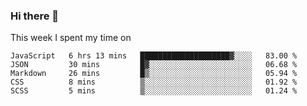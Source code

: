 ### Hi there 👋

<!--
**qiruohan/qiruohan** is a ✨ _special_ ✨ repository because its `README.md` (this file) appears on your GitHub profile.

Here are some ideas to get you started:

- 🔭 I’m currently working on ...
- 🌱 I’m currently learning ...
- 👯 I’m looking to collaborate on ...
- 🤔 I’m looking for help with ...
- 💬 Ask me about ...
- 📫 How to reach me: ...
- 😄 Pronouns: ...
- ⚡ Fun fact: ...
-->

This week I spent my time on 
<!--START_SECTION:waka-->
```text
JavaScript   6 hrs 13 mins   ████████████████████▓░░░░   83.00 % 
JSON         30 mins         █▓░░░░░░░░░░░░░░░░░░░░░░░   06.68 % 
Markdown     26 mins         █▒░░░░░░░░░░░░░░░░░░░░░░░   05.94 % 
CSS          8 mins          ▒░░░░░░░░░░░░░░░░░░░░░░░░   01.92 % 
SCSS         5 mins          ▒░░░░░░░░░░░░░░░░░░░░░░░░   01.24 % 
```
<!--END_SECTION:waka-->
